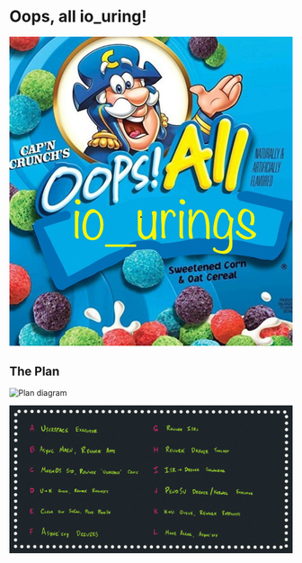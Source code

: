 # Oops, all io_uring!

![The Joke](./../assets/oaiu-capn.jpg)

## The Plan

![Plan diagram](./../assets/oaiu-plan-v1-diagram.png)

![Plan annotation](./../assets/oaiu-plan-v1-key.png)
